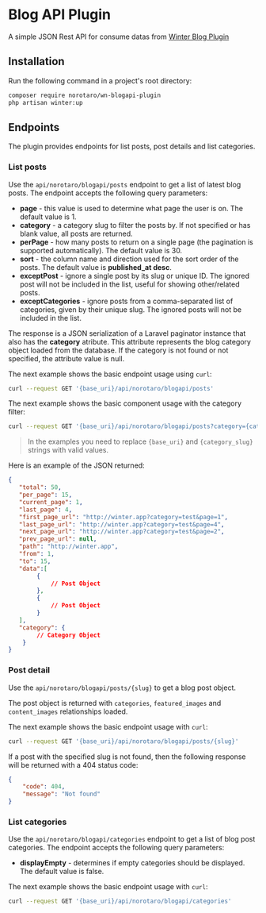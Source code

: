 # Blog API Plugin

A simple JSON Rest API for consume datas from [Winter Blog Plugin][winterBlogPlugin]

## Installation

Run the following command in a project's root directory:

```sh
composer require norotaro/wn-blogapi-plugin
php artisan winter:up
```

## Endpoints

The plugin provides endpoints for list posts, post details and list categories.

### List posts

Use the `api/norotaro/blogapi/posts` endpoint to get a list of latest blog posts. The endpoint accepts the following query parameters:

- **page** - this value is used to determine what page the user is on. The default value is 1.
- **category** - a category slug to filter the posts by. If not specified or has blank value, all posts are returned.
- **perPage** - how many posts to return on a single page (the pagination is supported automatically). The default value is 30.
- **sort** - the column name and direction used for the sort order of the posts. The default value is **published_at desc**.
- **exceptPost** - ignore a single post by its slug or unique ID. The ignored post will not be included in the list, useful for showing other/related posts.
- **exceptCategories** - ignore posts from a comma-separated list of categories, given by their unique slug. The ignored posts will not be included in the list.

The response is a JSON serialization of a Laravel paginator instance that also has the **category** atribute. This attribute represents the blog category object loaded from the database. If the category is not found or not specified, the attribute value is null.

The next example shows the basic endpoint usage using `curl`:

```sh
curl --request GET '{base_uri}/api/norotaro/blogapi/posts'
```

The next example shows the basic component usage with the category filter:

```sh
curl --request GET '{base_uri}/api/norotaro/blogapi/posts?category={category_slug}'
```

> In the examples you need to replace `{base_uri}` and `{category_slug}` strings with valid values.

Here is an example of the JSON returned:

```json
{
   "total": 50,
   "per_page": 15,
   "current_page": 1,
   "last_page": 4,
   "first_page_url": "http://winter.app?category=test&page=1",
   "last_page_url": "http://winter.app?category=test&page=4",
   "next_page_url": "http://winter.app?category=test&page=2",
   "prev_page_url": null,
   "path": "http://winter.app",
   "from": 1,
   "to": 15,
   "data":[
        {
            // Post Object
        },
        {
            // Post Object
        }
   ],
   "category": {
        // Category Object
    }
}
```

### Post detail

Use the `api/norotaro/blogapi/posts/{slug}` to get a blog post object.

The post object is returned with `categories`, `featured_images` and `content_images` relationships loaded.

The next example shows the basic endpoint usage with `curl`:

```sh
curl --request GET '{base_uri}/api/norotaro/blogapi/posts/{slug}'
```

If a post with the specified slug is not found, then the following response will be returned with a 404 status code:

```json
{
    "code": 404,
    "message": "Not found"
}
```

### List categories

Use the `api/norotaro/blogapi/categories` endpoint to get a list of blog post categories. The endpoint accepts the following query parameters:

- **displayEmpty** - determines if empty categories should be displayed. The default value is false.

The next example shows the basic endpoint usage with `curl`:

```sh
curl --request GET '{base_uri}/api/norotaro/blogapi/categories'
```

[winterBlogPlugin]: https://github.com/wintercms/wn-blog-plugin